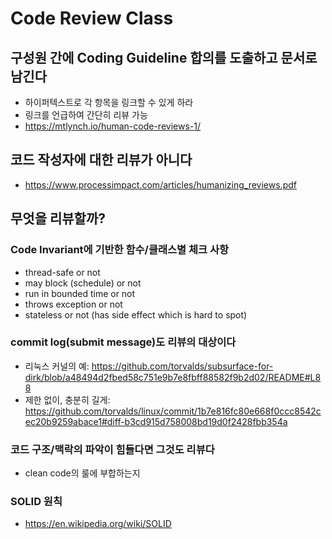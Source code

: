 # Code Review Class

## 구성원 간에 Coding Guideline 합의를 도출하고 문서로 남긴다
* 하이퍼텍스트로 각 항목을 링크할 수 있게 하라
* 링크를 언급하여 간단히 리뷰 가능
* https://mtlynch.io/human-code-reviews-1/

## 코드 작성자에 대한 리뷰가 아니다
* https://www.processimpact.com/articles/humanizing_reviews.pdf

## 무엇을 리뷰할까?
### Code Invariant에 기반한 함수/클래스별 체크 사항
* thread-safe or not
* may block (schedule) or not
* run in bounded time or not
* throws exception or not
* stateless or not (has side effect which is hard to spot)

### commit log(submit message)도 리뷰의 대상이다
* 리눅스 커널의 예: https://github.com/torvalds/subsurface-for-dirk/blob/a48494d2fbed58c751e9b7e8fbff88582f9b2d02/README#L88
* 제한 없이, 충분히 길게: https://github.com/torvalds/linux/commit/1b7e816fc80e668f0ccc8542cec20b9259abace1#diff-b3cd915d758008bd19d0f2428fbb354a


### 코드 구조/맥락의 파악이 힘들다면 그것도 리뷰다
* clean code의 룰에 부합하는지

### SOLID 원칙
* https://en.wikipedia.org/wiki/SOLID
